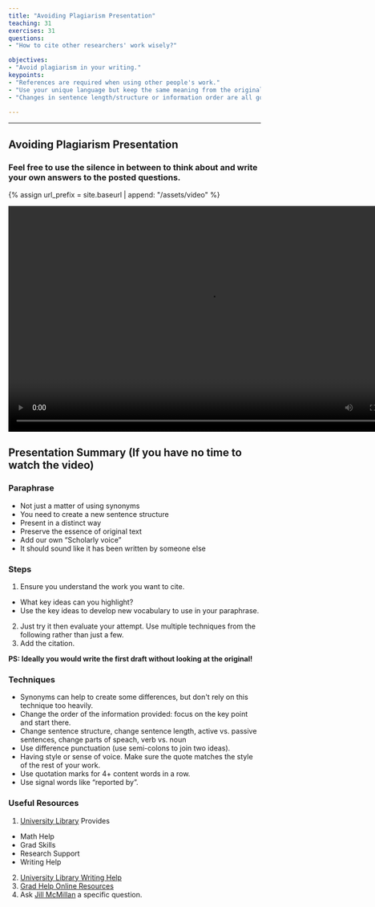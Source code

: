 ```yaml
---
title: "Avoiding Plagiarism Presentation"
teaching: 31
exercises: 31
questions:
- "How to cite other researchers' work wisely?"

objectives:
- "Avoid plagiarism in your writing."
keypoints:
- "References are required when using other people's work."
- "Use your unique language but keep the same meaning from the original work."
- "Changes in sentence length/structure or information order are all good techniques to use." 

---
```


---
## Avoiding Plagiarism Presentation
### Feel free to use the silence in between to think about and write your own answers to the posted questions.

{% assign url_prefix = site.baseurl | append: "/assets/video" %}


<video width="800" height="450" controls>
 <source src="{{url_prefix}}/Avoiding-plagiarism-presentation.mp4" type="video/mp4">
Your browser does not support the video tag.
</video>


## Presentation Summary (If you have no time to watch the video)

### Paraphrase
- Not just a matter of using synonyms
- You need to create a new sentence structure
- Present in a distinct way
- Preserve the essence of original text
- Add our own “Scholarly voice”
- It should sound like it has been written by someone else

### Steps
1. Ensure you understand the work you want to cite.
- What key ideas can you highlight?
- Use the key ideas to develop new vocabulary to use in your paraphrase.

2. Just try it then evaluate your attempt. Use multiple techniques from the following rather than just a few.
3. Add the citation.

**PS: Ideally you would write the first draft without looking at the original!**

### Techniques
- Synonyms can help to create some differences, but don't rely on this technique too heavily.
- Change the order of the information provided: focus on the key point and start there.
- Change sentence structure, change sentence length, active vs. passive sentences, change parts of speach, verb vs. noun
- Use difference punctuation (use semi-colons to join two ideas).
- Having style or sense of voice. Make sure the quote matches the style of the rest of your work. 
- Use quotation marks for 4+ content words in a row.
- Use signal words like “reported by”.

### Useful Resources

1.  [University Library](https://library.usask.ca/#LibrarySupportFor) Provides
- Math Help
- Grad Skills
- Research Support
- Writing Help
2.  [University Library Writing Help](https://library.usask.ca/studentlearning/writing-help/#OnlineWritingHelp)
3.  [Grad Help Online Resources](https://libguides.usask.ca/gradhelp)
4.  Ask [Jill McMillan](https://library.usask.ca/people/jill-mcmillan.php) a specific question. 




